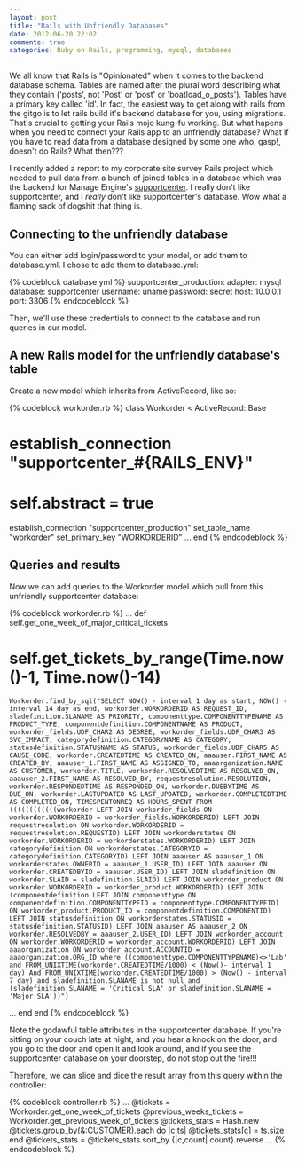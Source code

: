 ```yaml
---
layout: post
title: "Rails with Unfriendly Databases"
date: 2012-06-20 22:02
comments: true
categories: Ruby on Rails, programming, mysql, databases
---
```

We all know that Rails is "Opinionated" when it comes to the backend database schema.  Tables are named after the plural word describing what they contain ('posts', not 'Post' or 'post' or 'boatload_o_posts').  Tables have a primary key called 'id'.  In fact, the easiest way to get along with rails from the gitgo is to let rails build it's backend database for you, using migrations.  That's crucial to getting your Rails mojo kung-fu working.  But what hapens when you need to connect your Rails app to an unfriendly database?  What if you have to read data from a database designed by some one who, gasp!, doesn't do Rails?  What then???

I recently added a report to my corporate site survey Rails project which needed to pull data from a bunch of joined tables in a database which was the backend for Manage Engine's [supportcenter](http://www.manageengine.com/products/support-center/).  I really don't like supportcenter, and I _really_ don't like supportcenter's database.  Wow what a flaming sack of dogshit that thing is.

<!-- more -->

## Connecting to the unfriendly database

You can either add login/password to your model, or add them to database.yml.  I chose to add them to database.yml:

{% codeblock database.yml %}
supportcenter_production:
  adapter: mysql
  database: supportcenter
  username: uname
  password: secret
  host: 10.0.0.1
  port: 3306
{% endcodeblock %}

Then, we'll use these credentials to connect to the database and run queries in our model.

## A new Rails model for the unfriendly database's table

Create a new model which inherits from ActiveRecord, like so:

{% codeblock workorder.rb %}
class Workorder < ActiveRecord::Base
#  establish_connection "supportcenter_#{RAILS_ENV}"
#  self.abstract = true
  establish_connection "supportcenter_production"
  set_table_name "workorder"
  set_primary_key "WORKORDERID"
...
end
{% endcodeblock %}

## Queries and results

Now we can add queries to the Workorder model which pull from this unfriendly supportcenter database:

{% codeblock workorder.rb %}
...
  def self.get_one_week_of_major_critical_tickets
#    self.get_tickets_by_range(Time.now()-1, Time.now()-14)
    Workorder.find_by_sql("SELECT NOW() - interval 1 day as start, NOW() - interval 14 day as end, workorder.WORKORDERID AS REQUEST_ID, sladefinition.SLANAME AS PRIORITY, componenttype.COMPONENTTYPENAME AS PRODUCT_TYPE, componentdefinition.COMPONENTNAME AS PRODUCT, workorder_fields.UDF_CHAR2 AS DEGREE, workorder_fields.UDF_CHAR3 AS SVC_IMPACT, categorydefinition.CATEGORYNAME AS CATEGORY, statusdefinition.STATUSNAME AS STATUS, workorder_fields.UDF_CHAR5 AS CAUSE_CODE, workorder.CREATEDTIME AS CREATED_ON, aaauser.FIRST_NAME AS CREATED_BY, aaauser_1.FIRST_NAME AS ASSIGNED_TO, aaaorganization.NAME AS CUSTOMER, workorder.TITLE, workorder.RESOLVEDTIME AS RESOLVED_ON, aaauser_2.FIRST_NAME AS RESOLVED_BY, requestresolution.RESOLUTION, workorder.RESPONDEDTIME AS RESPONDED_ON, workorder.DUEBYTIME AS DUE_ON, workorder.LASTUPDATED AS LAST_UPDATED, workorder.COMPLETEDTIME AS COMPLETED_ON, TIMESPENTONREQ AS HOURS_SPENT FROM ((((((((((((workorder LEFT JOIN workorder_fields ON workorder.WORKORDERID = workorder_fields.WORKORDERID) LEFT JOIN requestresolution ON workorder.WORKORDERID = requestresolution.REQUESTID) LEFT JOIN workorderstates ON workorder.WORKORDERID = workorderstates.WORKORDERID) LEFT JOIN categorydefinition ON workorderstates.CATEGORYID = categorydefinition.CATEGORYID) LEFT JOIN aaauser AS aaauser_1 ON workorderstates.OWNERID = aaauser_1.USER_ID) LEFT JOIN aaauser ON workorder.CREATEDBYID = aaauser.USER_ID) LEFT JOIN sladefinition ON workorder.SLAID = sladefinition.SLAID) LEFT JOIN workorder_product ON workorder.WORKORDERID = workorder_product.WORKORDERID) LEFT JOIN (componentdefinition LEFT JOIN componenttype ON componentdefinition.COMPONENTTYPEID = componenttype.COMPONENTTYPEID) ON workorder_product.PRODUCT_ID = componentdefinition.COMPONENTID) LEFT JOIN statusdefinition ON workorderstates.STATUSID = statusdefinition.STATUSID) LEFT JOIN aaauser AS aaauser_2 ON workorder.RESOLVEDBY = aaauser_2.USER_ID) LEFT JOIN workorder_account ON workorder.WORKORDERID = workorder_account.WORKORDERID) LEFT JOIN aaaorganization ON workorder_account.ACCOUNTID = aaaorganization.ORG_ID where ((componenttype.COMPONENTTYPENAME)<>'Lab' and FROM_UNIXTIME(workorder.CREATEDTIME/1000) < (Now()- interval 1 day) And FROM_UNIXTIME(workorder.CREATEDTIME/1000) > (Now() - interval 7 day) and sladefinition.SLANAME is not null and (sladefinition.SLANAME = 'Critical SLA' or sladefinition.SLANAME = 'Major SLA'))")
...
  end
end
{% endcodeblock %}

Note the godawful table attributes in the supportcenter database.  If you're sitting on your couch late at night, and you hear a knock on the door, and you go to the door and open it and look around, and if you see the supportcenter database on your doorstep, do not stop out the fire!!!

Therefore, we can slice and dice the result array from this query within the controller:

{% codeblock controller.rb %}
...
    @tickets = Workorder.get_one_week_of_tickets
    @previous_weeks_tickets = Workorder.get_previous_week_of_tickets
    @tickets_stats = Hash.new
    @tickets.group_by(&:CUSTOMER).each do |c,ts|
      @tickets_stats[c] = ts.size
    end
    @tickets_stats = @tickets_stats.sort_by {|c,count| count}.reverse
...
{% endcodeblock %}
